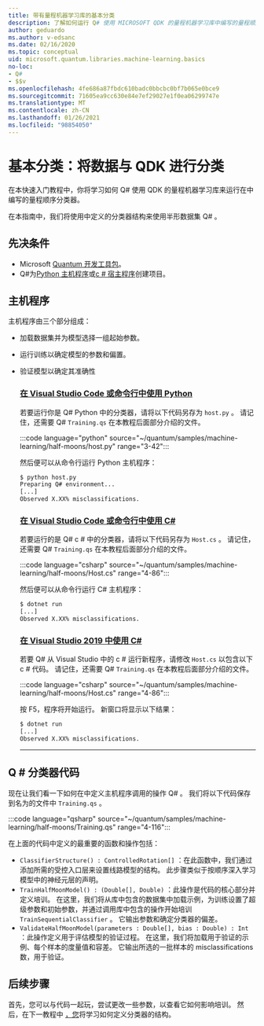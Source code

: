 ```yaml
---
title: 带有量程机器学习库的基本分类
description: 了解如何运行 Q# 使用 MICROSOFT QDK 的量程机器学习库中编写的量程顺序分类器。
author: geduardo
ms.author: v-edsanc
ms.date: 02/16/2020
ms.topic: conceptual
uid: microsoft.quantum.libraries.machine-learning.basics
no-loc:
- Q#
- $$v
ms.openlocfilehash: 4fe686a87fbdc610badc0bbcbc0bf7b065e0bce9
ms.sourcegitcommit: 71605ea9cc630e84e7ef29027e1f0ea06299747e
ms.translationtype: MT
ms.contentlocale: zh-CN
ms.lasthandoff: 01/26/2021
ms.locfileid: "98854050"
---
```

# <a name="basic-classification-classify-data-with-the-qdk"></a>基本分类：将数据与 QDK 进行分类

在本快速入门教程中，你将学习如何 Q# 使用 QDK 的量程机器学习库来运行在中编写的量程顺序分类器。 

在本指南中，我们将使用中定义的分类器结构来使用半形数据集 Q# 。

## <a name="prerequisites"></a>先决条件

- Microsoft [Quantum 开发工具包](xref:microsoft.quantum.install)。
- Q#为[Python 主机程序](xref:microsoft.quantum.install.python)或[c # 宿主程序](xref:microsoft.quantum.install.cs)创建项目。

## <a name="host-program"></a>主机程序

主机程序由三个部分组成：

- 加载数据集并为模型选择一组起始参数。
- 运行训练以确定模型的参数和偏置。
- 验证模型以确定其准确性

    ### <a name="python-with-visual-studio-code-or-the-command-line"></a>[在 Visual Studio Code 或命令行中使用 Python](#tab/tabid-python)

    若要运行你是 Q# Python 中的分类器，请将以下代码另存为 `host.py` 。 请记住，还需要 Q# `Training.qs` 在本教程后面部分介绍的文件。

    :::code language="python" source="~/quantum/samples/machine-learning/half-moons/host.py" range="3-42":::

    然后便可以从命令行运行 Python 主机程序：

    ```bash
    $ python host.py
    Preparing Q# environment...
    [...]
    Observed X.XX% misclassifications.
    ```

    ### <a name="c-with-visual-studio-code-or-the-command-line"></a>[在 Visual Studio Code 或命令行中使用 C#](#tab/tabid-csharp)

    若要运行的是 Q# c # 中的分类器，请将以下代码另存为 `Host.cs` 。 请记住，还需要 Q# `Training.qs` 在本教程后面部分介绍的文件。

    :::code language="csharp" source="~/quantum/samples/machine-learning/half-moons/Host.cs" range="4-86":::

    然后便可以从命令行运行 C# 主机程序：

    ```bash
    $ dotnet run
    [...]
    Observed X.XX% misclassifications.
    ```

    ### <a name="c-with-visual-studio-2019"></a>[在 Visual Studio 2019 中使用 C#](#tab/tabid-vs2019)

    若要 Q# 从 Visual Studio 中的 c # 运行新程序，请修改 `Host.cs` 以包含以下 c # 代码。 请记住，还需要 Q# `Training.qs` 在本教程后面部分介绍的文件。

    :::code language="csharp" source="~/quantum/samples/machine-learning/half-moons/Host.cs" range="4-86":::

    按 F5，程序将开始运行。 新窗口将显示以下结果： 

    ```bash
    $ dotnet run
    [...]
    Observed X.XX% misclassifications.
    ```
    ***

## <a name="q-classifier-code"></a>Q \# 分类器代码

现在让我们看一下如何在中定义主机程序调用的操作 Q# 。
我们将以下代码保存到名为的文件中 `Training.qs` 。

:::code language="qsharp" source="~/quantum/samples/machine-learning/half-moons/Training.qs" range="4-116":::

在上面的代码中定义的最重要的函数和操作包括：

- `ClassifierStructure() : ControlledRotation[]` ：在此函数中，我们通过添加所需的受控入口层来设置线路模型的结构。 此步骤类似于按顺序深入学习模型中的神经元层的声明。
- `TrainHalfMoonModel() : (Double[], Double)` ：此操作是代码的核心部分并定义培训。 在这里，我们将从库中包含的数据集中加载示例，为训练设置了超级参数和初始参数，并通过调用库中包含的操作开始培训 `TrainSequentialClassifier` 。 它输出参数和确定分类器的偏差。
- `ValidateHalfMoonModel(parameters : Double[], bias : Double) : Int` ：此操作定义用于评估模型的验证过程。 在这里，我们将加载用于验证的示例、每个样本的度量值和容差。 它输出所选的一批样本的 misclassifications 数，用于验证。

## <a name="next-steps"></a>后续步骤

首先，您可以与代码一起玩，尝试更改一些参数，以查看它如何影响培训。 然后，在下一教程中 [，您](xref:microsoft.quantum.libraries.machine-learning.design)将学习如何定义分类器的结构。
